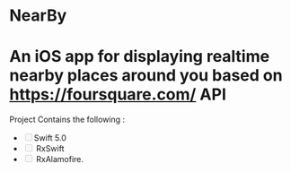 # NearBy 
# An iOS app for displaying realtime nearby places around you based on <href>https://foursquare.com/</href> API
 <p>Project Contains the following :</p> 
 <ul class="contains-task-list">
 <li class="task-list-item"><input type="checkbox" id="" disabled="" class="task-list-item-checkbox">Swift 5.0 </li>
 <li class="task-list-item"><input type="checkbox" id="" disabled="" class="task-list-item-checkbox"> RxSwift</li>
 <li class="task-list-item"><input type="checkbox" id="" disabled="" class="task-list-item-checkbox"> RxAlamofire.</li>
 

 
